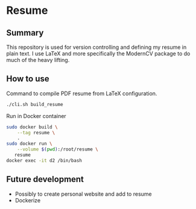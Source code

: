 
# Resume 

## Summary
This repository is used for version controlling and defining my resume in plain text. 
I use LaTeX and more specifically the ModernCV package to do much of the heavy lifting.

## How to use

Command to compile PDF resume from LaTeX configuration.
```bash
./cli.sh build_resume
```

Run in Docker container
```bash
sudo docker build \
    --tag resume \
    .
sudo docker run \
    --volume $(pwd):/root/resume \
   resume  
docker exec -it d2 /bin/bash
```

## Future development
- Possibly to create personal website and add to resume
- Dockerize

